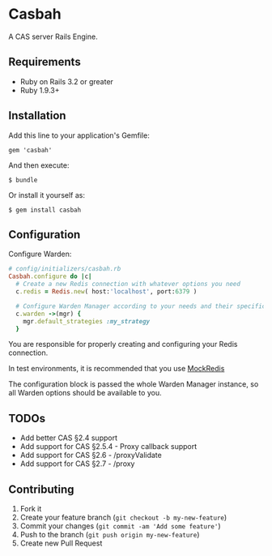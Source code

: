 # Casbah

A CAS server Rails Engine.

## Requirements

* Ruby on Rails 3.2 or greater
* Ruby 1.9.3+

## Installation

Add this line to your application's Gemfile:

    gem 'casbah'

And then execute:

    $ bundle

Or install it yourself as:

    $ gem install casbah

## Configuration

Configure Warden:

```ruby
# config/initializers/casbah.rb
Casbah.configure do |c|
  # Create a new Redis connection with whatever options you need
  c.redis = Redis.new( host:'localhost', port:6379 )

  # Configure Warden Manager according to your needs and their specifications
  c.warden ->(mgr) {
    mgr.default_strategies :my_strategy
  }
```

You are responsible for properly creating and configuring your Redis connection.

In test environments, it is recommended that you use [MockRedis][mock_redis]

The configuration block is passed the whole Warden Manager
instance, so all Warden options should be available to you.

## TODOs

* Add better CAS §2.4 support
* Add support for CAS §2.5.4 - Proxy callback support
* Add support for CAS §2.6 - /proxyValidate
* Add support for CAS §2.7 - /proxy

## Contributing

1. Fork it
2. Create your feature branch (`git checkout -b my-new-feature`)
3. Commit your changes (`git commit -am 'Add some feature'`)
4. Push to the branch (`git push origin my-new-feature`)
5. Create new Pull Request

[mock_redis]: https://github.com/causes/mock_redis
